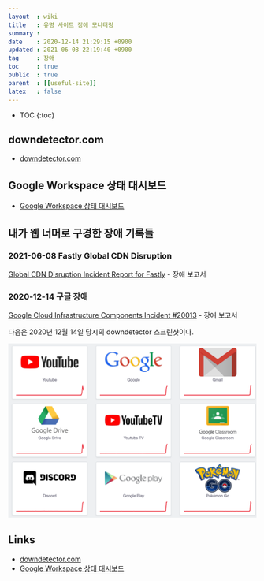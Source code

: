```yaml
---
layout  : wiki
title   : 유명 사이트 장애 모니터링
summary : 
date    : 2020-12-14 21:29:15 +0900
updated : 2021-06-08 22:19:40 +0900
tag     : 장애
toc     : true
public  : true
parent  : [[useful-site]]
latex   : false
---
```

* TOC
{:toc}

## downdetector.com

- [downdetector.com][downdetector]

## Google Workspace 상태 대시보드

- [Google Workspace 상태 대시보드][google-appstatus]

## 내가 웹 너머로 구경한 장애 기록들

### 2021-06-08 Fastly Global CDN Disruption

[Global CDN Disruption Incident Report for Fastly]( https://status.fastly.com/incidents/vpk0ssybt3bj ) - 장애 보고서

### 2020-12-14 구글 장애

[Google Cloud Infrastructure Components Incident #20013]( https://status.cloud.google.com/incident/zall/20013 ) - 장애 보고서

다음은 2020년 12월 14일 당시의 downdetector 스크린샷이다.

![2020-12-14 구글 장애]( /post-img/downdetector/102081567-cc8e0800-3e53-11eb-96b6-9fcdb064cddc.png )


## Links

- [downdetector.com][downdetector]
- [Google Workspace 상태 대시보드][google-appstatus]

[google-appstatus]: https://www.google.com/appsstatus#hl=ko&v=status
[downdetector]: https://downdetector.com/

